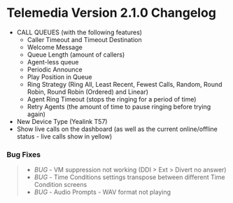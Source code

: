 # Telemedia Version 2.1.0 Changelog


* CALL QUEUES (with the following features)
  * Caller Timeout and Timeout Destination
  * Welcome Message
  * Queue Length (amount of callers)
  * Agent-less queue
  * Periodic Announce
  * Play Position in Queue
  * Ring Strategy (Ring All, Least Recent, Fewest Calls, Random, Round Robin, Round Robin (Ordered) and Linear)
  * Agent Ring Timeout (stops the ringing for a period of time)
  * Retry Agents (the amount of time to pause ringing before trying again)
* New Device Type (Yealink T57)
* Show live calls on the dashboard (as well as the current online/offline status - live calls show in yellow)

### Bug Fixes
>* *BUG* - VM suppression not working (DDI > Ext > Divert no answer)
>* *BUG* - Time Conditions settings transpose between different Time Condition screens
>* *BUG* - Audio Prompts - WAV format not playing
